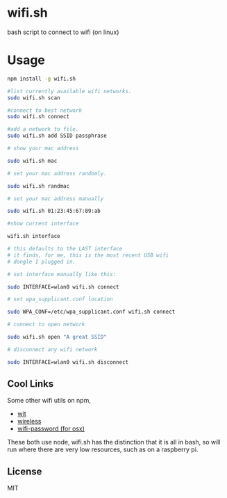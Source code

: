 # wifi.sh

bash script to connect to wifi (on linux)

# Usage

``` bash
npm install -g wifi.sh

#list currently available wifi networks.
sudo wifi.sh scan

#connect to best network
sudo wifi.sh connect

#add a network to file.
sudo wifi.sh add SSID passphrase

# show your mac address

sudo wifi.sh mac

# set your mac address randomly.

sudo wifi.sh randmac

# set your mac address manually

sudo wifi.sh 01:23:45:67:89:ab

#show current interface

wifi.sh interface

# this defaults to the LAST interface
# it finds, for me, this is the most recent USB wifi
# dongle I plugged in.

# set interface manually like this:

sudo INTERFACE=wlan0 wifi.sh connect

# set wpa_supplicant.conf location

sudo WPA_CONF=/etc/wpa_supplicant.conf wifi.sh connect

# connect to open network

sudo wifi.sh open "A great SSID"

# disconnect any wifi network

sudo INTERFACE=wlan0 wifi.sh disconnect
```

## Cool Links

Some other wifi utils on npm,

* [wit](https://github.com/substack/wit)
* [wireless](https://github.com/tlhunter/node-wireless)
* [wifi-password (for osx)](https://github.com/rauchg/wifi-password)

These both use node, wifi.sh has the distinction that it is
all in bash, so will run where there are very low resources,
such as on a raspberry pi.

## License

MIT

